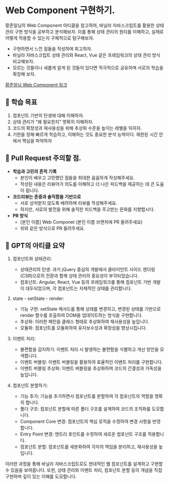 # Web Component 구현하기.

황준일님의 Web Component 아티클을 참고하여, 바닐라 자바스크립트를 활용한 상태 관리 구현 방식을 공부하고 분석해보자. 이를 통해 상태 관리의 원리를 이해하고, 실제로 어떻게 적용할 수 있는지 구체적으로 탐구해보자.

- 구현하면서 느낀 점들을 작성하며 회고하자.
- 바닐라 자바스크립트 상태 관리와 React, Vue 같은 프레임워크의 상태 관리 방식 비교해보자.
- 모르는 것들이나 새롭게 알게 된 것들이 있다면 적극적으로 공유하며 서로의 학습을 확장해 보자.

[황준일님 Web Component 링크](https://junilhwang.github.io/TIL/Javascript/Design/Vanilla-JS-Component/#_2-%E1%84%8B%E1%85%B5%E1%84%87%E1%85%A6%E1%86%AB%E1%84%90%E1%85%B3-%E1%84%87%E1%85%A5%E1%84%87%E1%85%B3%E1%86%AF%E1%84%85%E1%85%B5%E1%86%BC)

## 🚀 학습 목표

1. 컴포넌트 기반의 탄생에 대해 이해하자.
2. 상태 관리가 "왜 필요한지" 명확히 이해하자.
3. 코드의 확장성과 재사용성을 위해 추상화 수준을 높이는 레벨을 익히자.
4. 기한을 정해 빠르게 학습하고, 이해하는 것도 중요한 분석 능력이다. 제한된 시간 안에서 핵심을 파악하자

## 📝 Pull Request 주의할 점.

- **학습과 고민의 흔적 기록**
  - 본인이 배우고 고민했던 점들을 최대한 꼼꼼하게 작성해주세요.
  - 작성된 내용은 리뷰어가 의도를 이해하고 더 나은 피드백을 제공하는 데 큰 도움이 됩니다.
- **코드리뷰는 존중과 솔직함을 기반으로**
  - 서로 상처받지 않도록 배려하며 리뷰를 작성해주세요.
  - 하지만, 서로의 발전을 위해 솔직한 피드백을 주고받는 문화를 지향합시다.
- **PR 방식**
  - [본인 이름] Web Componet (본인 이름 브랜치에 PR 올려주세요)
  - 위와 같은 방식으로 PR 올려주세요.

## 🤖 GPT의 아티클 요약

1. 컴포넌트와 상태관리:

   - 상태관리의 탄생: 과거 jQuery 중심의 개발에서 클라이언트 사이드 렌더링(CSR)으로의 전환과 함께 상태 관리의 중요성이 부각되었습니다.
   - 컴포넌트: Angular, React, Vue 등의 프레임워크를 통해 컴포넌트 기반 개발이 대두되었으며, 각 컴포넌트는 자체적인 상태를 관리합니다.

2. state - setState - render:

   - 기능 구현: setState 메서드를 통해 상태를 변경하고, 변경된 상태를 기반으로 render 함수를 호출하여 DOM을 업데이트하는 방식을 구현합니다.
   - 추상화: 이러한 패턴을 클래스 형태로 추상화하여 재사용성을 높입니다.
   - 모듈화: 컴포넌트를 모듈화하여 유지보수성과 확장성을 향상시킵니다.

3. 이벤트 처리:

   - 불편함을 감지하기: 이벤트 처리 시 발생하는 불편함을 식별하고 개선 방안을 모색합니다.
   - 이벤트 버블링: 이벤트 버블링을 활용하여 효율적인 이벤트 처리를 구현합니다.
   - 이벤트 버블링 추상화: 이벤트 버블링을 추상화하여 코드의 간결성과 가독성을 높입니다.

4. 컴포넌트 분할하기:

   - 기능 추가: 기능을 추가하면서 컴포넌트를 분할하여 각 컴포넌트의 역할을 명확히 합니다.
   - 폴더 구조: 컴포넌트 분할에 따른 폴더 구조를 설계하여 코드의 조직화를 도모합니다.
   - Component Core 변경: 컴포넌트의 핵심 로직을 수정하여 변경 사항을 반영합니다.
   - Entry Point 변경: 엔트리 포인트를 수정하여 새로운 컴포넌트 구조를 적용합니다.
   - 컴포넌트 분할: 컴포넌트를 세분화하여 각자의 책임을 분리하고, 재사용성을 높입니다.

이러한 과정을 통해 바닐라 자바스크립트로도 현대적인 웹 컴포넌트를 설계하고 구현할 수 있음을 보여줍니다. 또한, 상태 관리와 이벤트 처리, 컴포넌트 분할 등의 개념을 직접 구현하며 깊이 있는 이해를 도모합니다.
